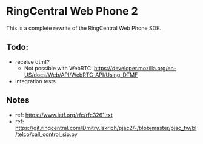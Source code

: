 # RingCentral Web Phone 2

This is a complete rewrite of the RingCentral Web Phone SDK.


## Todo:

- receive dtmf?
  - Not possible with WebRTC: https://developer.mozilla.org/en-US/docs/Web/API/WebRTC_API/Using_DTMF
- integration tests


## Notes

- ref: https://www.ietf.org/rfc/rfc3261.txt
- ref: https://git.ringcentral.com/Dmitry.Iskrich/pjac2/-/blob/master/pjac_fw/bl/telco/call_control_sip.py
